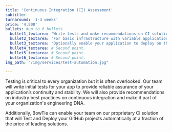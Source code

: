 ```yaml
---
title: 'Continuous Integration (CI) Assessment'
subtitle:
turnaround: '1-3 weeks'
price: '4,500'
bullets: #up to 6 bullets
  bullet1_textarea: 'Write tests and make recommendations on CI solutions'
  bullet2_textarea: 'For basic infrastructure with variable application complexity, a complex infrastructure is more specialized.'
  bullet3_textarea: 'Optionally enable your application to deploy on the BowTie CI solution.'
  bullet4_textarea: # Second point.
  bullet5_textarea: # Second point.
  bullet6_textarea: # Second point.
img_path: "/img/services/test-automation.jpg"

---
```



Testing is critical to every organization but it is often overlooked. Our team will write initial tests for your app to provide reliable assurance of your application’s continuity and stability. We will also provide recommendations on industry best practices on continuous integration and make it part of your organization's engineering DNA.

Additionally, BowTie can enable your team on our proprietary CI solution that will Test and Deploy your GitHub projects automatically at a fraction of the price of leading solutions.

